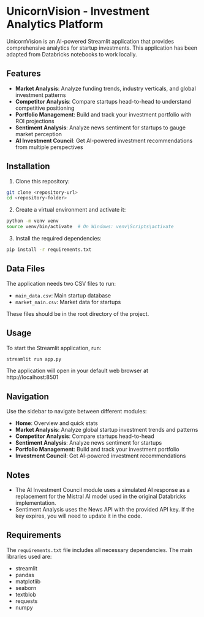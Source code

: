 # UnicornVision - Investment Analytics Platform

UnicornVision is an AI-powered Streamlit application that provides comprehensive analytics for startup investments. This application has been adapted from Databricks notebooks to work locally.

## Features

- **Market Analysis**: Analyze funding trends, industry verticals, and global investment patterns
- **Competitor Analysis**: Compare startups head-to-head to understand competitive positioning
- **Portfolio Management**: Build and track your investment portfolio with ROI projections
- **Sentiment Analysis**: Analyze news sentiment for startups to gauge market perception
- **AI Investment Council**: Get AI-powered investment recommendations from multiple perspectives

## Installation

1. Clone this repository:

```bash
git clone <repository-url>
cd <repository-folder>
```

2. Create a virtual environment and activate it:

```bash
python -m venv venv
source venv/bin/activate  # On Windows: venv\Scripts\activate
```

3. Install the required dependencies:

```bash
pip install -r requirements.txt
```

## Data Files

The application needs two CSV files to run:

- `main_data.csv`: Main startup database
- `market_main.csv`: Market data for startups

These files should be in the root directory of the project.

## Usage

To start the Streamlit application, run:

```bash
streamlit run app.py
```

The application will open in your default web browser at http://localhost:8501

## Navigation

Use the sidebar to navigate between different modules:

- **Home**: Overview and quick stats
- **Market Analysis**: Analyze global startup investment trends and patterns
- **Competitor Analysis**: Compare startups head-to-head
- **Sentiment Analysis**: Analyze news sentiment for startups
- **Portfolio Management**: Build and track your investment portfolio
- **Investment Council**: Get AI-powered investment recommendations

## Notes

- The AI Investment Council module uses a simulated AI response as a replacement for the Mistral AI model used in the original Databricks implementation.
- Sentiment Analysis uses the News API with the provided API key. If the key expires, you will need to update it in the code.

## Requirements

The `requirements.txt` file includes all necessary dependencies. The main libraries used are:

- streamlit
- pandas
- matplotlib
- seaborn
- textblob
- requests
- numpy
